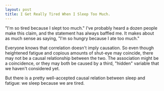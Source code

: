```yaml
---
layout: post
title: I Get Really Tired When I Sleep Too Much.
---
```


"I'm so tired because I slept too much."  I've probably heard a dozen people make this claim, and the statement has always baffled me. It makes about as much sense as saying, "I'm so hungry because I ate too much."

Everyone knows that correlation doesn't imply causation.  So even though heightened fatigue and copious amounts of shut-eye may coincide, there may not be a causal relationship between the two. The association might be a coincidence, or they may both be caused by a third, "hidden" variable that we haven't considered yet.

But there is a pretty well-accepted causal relation between sleep and fatigue: we sleep because we are tired. 
